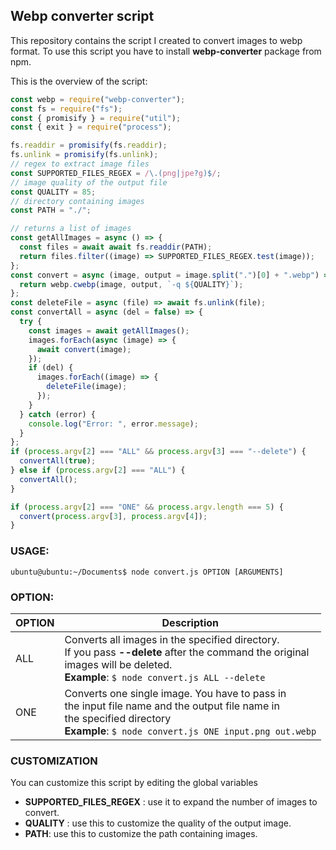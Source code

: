 ## Webp converter script

This repository contains the script I created to convert images to webp format. To use this script you have to install **webp-converter** package from npm.

This is the overview of the script:

```js
const webp = require("webp-converter");
const fs = require("fs");
const { promisify } = require("util");
const { exit } = require("process");

fs.readdir = promisify(fs.readdir);
fs.unlink = promisify(fs.unlink);
// regex to extract image files
const SUPPORTED_FILES_REGEX = /\.(png|jpe?g)$/;
// image quality of the output file
const QUALITY = 85;
// directory containing images
const PATH = "./";

// returns a list of images
const getAllImages = async () => {
  const files = await await fs.readdir(PATH);
  return files.filter((image) => SUPPORTED_FILES_REGEX.test(image));
};
const convert = async (image, output = image.split(".")[0] + ".webp") => {
  return webp.cwebp(image, output, `-q ${QUALITY}`);
};
const deleteFile = async (file) => await fs.unlink(file);
const convertAll = async (del = false) => {
  try {
    const images = await getAllImages();
    images.forEach(async (image) => {
      await convert(image);
    });
    if (del) {
      images.forEach((image) => {
        deleteFile(image);
      });
    }
  } catch (error) {
    console.log("Error: ", error.message);
  }
};
if (process.argv[2] === "ALL" && process.argv[3] === "--delete") {
  convertAll(true);
} else if (process.argv[2] === "ALL") {
  convertAll();
}

if (process.argv[2] === "ONE" && process.argv.length === 5) {
  convert(process.argv[3], process.argv[4]);
}
```

### USAGE:

```
ubuntu@ubuntu:~/Documents$ node convert.js OPTION [ARGUMENTS]
```

### OPTION:

| OPTION | Description                                                                                                                                                                                  |
| ------ | -------------------------------------------------------------------------------------------------------------------------------------------------------------------------------------------- |
| ALL    | Converts all images in the specified directory. <br>If you pass **--delete** after the command the original<br> images will be deleted.<br> **Example**: `$ node convert.js ALL --delete`    |
| ONE    | Converts one single image. You have to pass in <br>the input file name and the output file name in <br> the specified directory <br> **Example**: `$ node convert.js ONE input.png out.webp` |

### CUSTOMIZATION

You can customize this script by editing the global variables

- **SUPPORTED_FILES_REGEX** : use it to expand the number of images to convert.
- **QUALITY** : use this to customize the quality of the output image.
- **PATH**: use this to customize the path containing images.
